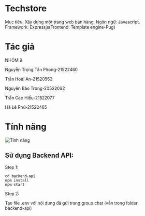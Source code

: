 # Techstore
Mục tiêu: Xây dựng một trang web bán hàng.
Ngôn ngữ: Javascript.
Framework: Expressjs(Frontend: Template engine-Pug)
# Tác giả
NHÓM 9

Nguyễn Trọng Tấn Phong-21522460

Trần Hoài An-21520553

Nguyễn Bảo Trọng-20522062

Trần Cao Hiếu-21522077

Hà Lê Phú-21522465
# Tính năng
![Tính năng](https://github.com/hieutran03/lot-tich-shop-home-page/assets/164027211/5ee4b9e3-6644-40a6-b654-e5078918ca58)

## Sử dụng Backend API:

Step 1:
```
cd backend-api
npm install
npm start
```

Step 2:

Tạo file .env với nội dung đã gửi trong group chat (vẫn trong folder backend-api)
